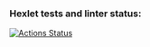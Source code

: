 ### Hexlet tests and linter status:
[![Actions Status](https://github.com/kuraevam/js-react-development-project-12/actions/workflows/hexlet-check.yml/badge.svg)](https://github.com/kuraevam/js-react-development-project-12/actions)